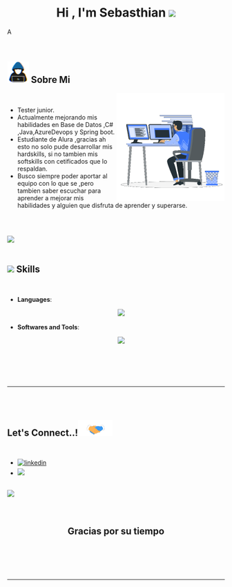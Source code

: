 
<h1 align="center"><b>Hi , I'm Sebasthian </b><img src="https://media.giphy.com/media/hvRJCLFzcasrR4ia7z/giphy.gif" width="35"></h1>
<!--  -->A
<p align="center">
  


<br>



	
## <picture><img src = "https://github.com/0xAbdulKhalid/0xAbdulKhalid/raw/main/assets/mdImages/about_me.gif" width = 50px></picture> **Sobre Mi**

<picture> <img align="right" src="https://github.com/0xAbdulKhalid/0xAbdulKhalid/raw/main/assets/mdImages/Right_Side.gif" width = 250px></picture>

<br>

- Tester junior.
- Actualmente mejorando mis  habilidades en Base de Datos ,C# ,Java,AzureDevops y Spring boot.
- Estudiante de Alura ,gracias ah esto no solo pude  desarrollar mis hardskills, si no tambien mis softskills con cetificados que lo respaldan.
- Busco siempre poder aportar al equipo con lo que se ,pero tambien saber escuchar para aprender a mejorar mis habilidades y alguien que disfruta de aprender y superarse. 

<br><br>

<img src="https://user-images.githubusercontent.com/73097560/115834477-dbab4500-a447-11eb-908a-139a6edaec5c.gif"><br><br>

## <img src="https://media2.giphy.com/media/QssGEmpkyEOhBCb7e1/giphy.gif?cid=ecf05e47a0n3gi1bfqntqmob8g9aid1oyj2wr3ds3mg700bl&rid=giphy.gif" width ="25"><b> Skills</b>
<br>

<p align="center">

- **Languages**:
  
    <p align="center">
  <a href="https://skillicons.dev">
    <img src="https://skillicons.dev/icons?i=java,cs,html,php,mysql" />
  </a>
</p>

- **Softwares and Tools**:
  <p align="center">
  <a href="https://skillicons.dev">
    <img src="https://skillicons.dev/icons?i=git,discord,spring,github,eclipse,vscode" />
  </a>
</p>

<br>

</div>

<br>
<br>
<br>

-----

<br>
<br>

## <b> Let's Connect..!</b><img src="https://github.com/0xAbdulKhalid/0xAbdulKhalid/raw/main/assets/mdImages/handshake.gif" width ="80">
<br>
<div align='left'>

<ul>

<li>
<a href="https://linkedin.com/in/sebasthian-martinez-jofre" target="_blank">
<img src="https://img.shields.io/badge/linked:  Sebasthan Martinez Jofre -%2300acee.svg?color=405DE6&style=for-the-badge&logo=linkedin&logoColor=white" alt=linkedin style="margin-bottom: 5px;"/>
</a>
</li>

<li>
<a href="sebasthianmj14@gmail.com" target="_blank">
<img src="https://img.shields.io/badge/Gmail: sebasthianmj14@gmail.com -D14836?style=for-the-badge&logo=gmail&logoColor=white">
</a>
</li>
	
</ul>
</div>

<br>
<img src="https://user-images.githubusercontent.com/73097560/115834477-dbab4500-a447-11eb-908a-139a6edaec5c.gif">
<br>
<br>
<br>

<div align='center'>

## <b>Gracias por su tiempo</b>

</div>
<br>
<br>
<br>
<br>

---

<br>
